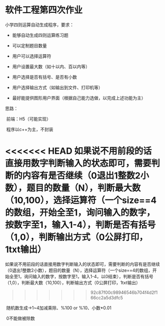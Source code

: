 # **软件工程第四次作业**

小学四则运算自动生成程序，要求：

- 能够自动生成四则运算练习题

- 可以定制题目数量

- 用户可以选择运算符

- 用户设置最大数（如十以内、百以内等）

- 用户选择是否有括号、是否有小数

- 用户选择输出方式（如输出到文件、打印机等）

- 最好能提供图形用户界面（根据自己能力选做，以完成上述功能为主）

  

思路：

​	前端：H5（可能实现）

​	程序以c++为主，不封装

<<<<<<< HEAD
​	如果说不用前段的话直接用数字判断输入的状态即可，需要判断的内容有是否继续（0退出1整数2小数），题目的数量（N），判断最大数（10,100），选择运算符（一个size==4的数组，开始全至1，询问输入的数字，按数字至1，输入1-4），判断是否有括号（1,0），判断输出方式（0公屏打印，1txt输出）
=======
​	如果说不用前段的话直接用数字判断输入的状态即可，需要判断的内容有是否继续（0退出1整数2小数），题目的数量（N），选择运算符（一个size==4的数组，开始全至1，询问输入的数字，按数字至1，输入1-4，以0结束），判断是否有括号（1,0），判断最大数（10,100），判断输出方式（0公屏打印，1txt输出）
>>>>>>> 92c87f00c98946546b704f4d2f166cc2a5d3dfc5

​	随机数生成->1~4加减乘除、%100 or %10、小数*0.01

​	0不能做被除数